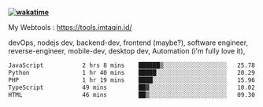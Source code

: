 **[![wakatime](https://wakatime.com/badge/user/87646243-158a-4241-a3cb-668e1fa2dbb8.svg)](https://wakatime.com/@87646243-158a-4241-a3cb-668e1fa2dbb8?style=plastic)**


My Webtools : https://tools.imtaqin.id/


devOps, nodejs dev, backend-dev, frontend (maybe?), software engineer, reverse-engineer, mobile-dev, desktop dev, Automation (i'm fully love it), 

<!--START_SECTION:waka-->

```txt
JavaScript           2 hrs 8 mins    ██████▒░░░░░░░░░░░░░░░░░░   25.78 %
Python               1 hr 40 mins    █████░░░░░░░░░░░░░░░░░░░░   20.29 %
PHP                  1 hr 19 mins    ████░░░░░░░░░░░░░░░░░░░░░   15.96 %
TypeScript           49 mins         ██▓░░░░░░░░░░░░░░░░░░░░░░   10.02 %
HTML                 46 mins         ██▒░░░░░░░░░░░░░░░░░░░░░░   09.30 %
```

<!--END_SECTION:waka-->
